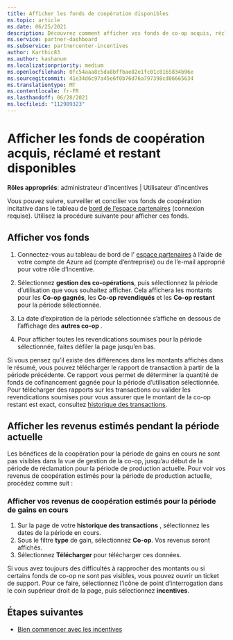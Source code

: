 ```yaml
---
title: Afficher les fonds de coopération disponibles
ms.topic: article
ms.date: 06/25/2021
description: Découvrez comment afficher vos fonds de co-op acquis, réclamés et restants, afficher les dates d’expiration et concilier les montants incohérents.
ms.service: partner-dashboard
ms.subservice: partnercenter-incentives
author: Karthic83
ms.author: kashanum
ms.localizationpriority: medium
ms.openlocfilehash: 0fc54aaa8c5da8bffbae82e1fc01c8165834b96e
ms.sourcegitcommit: 41e34d6c97a45e6f0b76d76a797398cd06665634
ms.translationtype: MT
ms.contentlocale: fr-FR
ms.lasthandoff: 06/28/2021
ms.locfileid: "112989323"
---
```

# <a name="view-available-earned-claimed-and-remaining-co-op-funds"></a>Afficher les fonds de coopération acquis, réclamé et restant disponibles

**Rôles appropriés**: administrateur d’incentives | Utilisateur d’incentives

Vous pouvez suivre, surveiller et concilier vos fonds de coopération incitative dans le tableau de [bord de l’espace partenaires](https://partner.microsoft.com/dashboard/) (connexion requise). Utilisez la procédure suivante pour afficher ces fonds.

## <a name="view-your-funds"></a>Afficher vos fonds

1. Connectez-vous au tableau de bord de l' [espace partenaires](https://partner.microsoft.com/dashboard/) à l’aide de votre compte de Azure ad (compte d’entreprise) ou de l’e-mail approprié pour votre rôle d’Incentive.

2. Sélectionnez **gestion des co-opérations**, puis sélectionnez la période d’utilisation que vous souhaitez afficher. Cela affichera les montants pour les **Co-op gagnés**, les **Co-op revendiqués** et les **Co-op restant** pour la période sélectionnée.

3. La date d’expiration de la période sélectionnée s’affiche en dessous de l’affichage des **autres co-op** .  

4. Pour afficher toutes les revendications soumises pour la période sélectionnée, faites défiler la page jusqu’en bas.

Si vous pensez qu’il existe des différences dans les montants affichés dans le résumé, vous pouvez télécharger le rapport de transaction à partir de la période précédente. Ce rapport vous permet de déterminer la quantité de fonds de cofinancement gagnée pour la période d’utilisation sélectionnée. Pour télécharger des rapports sur les transactions ou valider les revendications soumises pour vous assurer que le montant de la co-op restant est exact, consultez [historique des transactions](./payout-statement.md#transaction-history).

## <a name="view-estimated-earnings-during-the-current-period"></a>Afficher les revenus estimés pendant la période actuelle
Les bénéfices de la coopération pour la période de gains en cours ne sont pas visibles dans la vue de gestion de la co-op, jusqu’au début de la période de réclamation pour la période de production actuelle. Pour voir vos revenus de coopération estimés pour la période de production actuelle, procédez comme suit :

### <a name="view-your-estimated-co-op-earnings-for-the-current-earning-period"></a>Afficher vos revenus de coopération estimés pour la période de gains en cours

1. Sur la page de votre **historique des transactions** , sélectionnez les dates de la période en cours.
2. Sous le filtre **type** de gain, sélectionnez **Co-op**. Vos revenus seront affichés.
3. Sélectionnez **Télécharger** pour télécharger ces données.

Si vous avez toujours des difficultés à rapprocher des montants ou si certains fonds de co-op ne sont pas visibles, vous pouvez ouvrir un ticket de support. Pour ce faire, sélectionnez l’icône de point d’interrogation dans le coin supérieur droit de la page, puis sélectionnez **incentives**.

## <a name="next-steps"></a>Étapes suivantes

- [Bien commencer avec les incentives](incentives-get-started-intro.md)